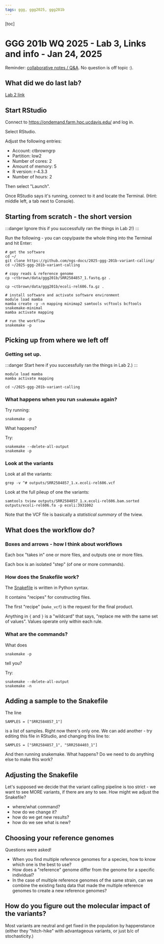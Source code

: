 ```yaml
---
tags: ggg, ggg2025, ggg201b
---
```


[toc] 

# GGG 201b WQ 2025 - Lab 3, Links and info - Jan 24, 2025

Reminder: [collaborative notes / Q&A](https://docs.google.com/document/d/16pZESeGgcJvrHy_nksiaY25HFcaUh8McvhUDYLelL88/edit?tab=t.0). No question is off topic :).

## What did we do last lab?

[Lab 2 link](https://hackmd.io/YNa_9884S6SiUcahlNkYLA?view)

## Start RStudio

Connect to https://ondemand.farm.hpc.ucdavis.edu/ and log in.

Select RStudio.

Adjust the following entries:
* Account: ctbrowngrp
* Partition: low2
* Number of cores: 2
* Amount of memory: 5
* R version: r-4.3.3
* Number of hours: 2

Then select "Launch".

Once RStudio says it's running, connect to it and locate the Terminal. (Hint: middle left, a tab next to Console).

## Starting from scratch - the short version

:::danger
Ignore this if you successfully ran the things in Lab 2!)
:::

Run the following - you can copy/paste the whole thing into the Terminal and hit Enter:
```
# get the software
cd ~/
git clone https://github.com/ngs-docs/2025-ggg-201b-variant-calling/
cd ~/2025-ggg-201b-variant-calling

# copy reads & reference genome
cp ~ctbrown/data/ggg201b/SRR2584857_1.fastq.gz .

cp ~ctbrown/data/ggg201b/ecoli-rel606.fa.gz .

# install software and activate software environment
module load mamba
mamba create -y -n mapping minimap2 samtools vcftools bcftools snakemake-minimal
mamba activate mapping

# run the workflow
snakemake -p
```

## Picking up from where we left off

### Getting set up.

:::danger
Start here if you successfully ran the things in Lab 2.)
:::

```
module load mamba
mamba activate mapping

cd ~/2025-ggg-201b-variant-calling
```

### What happens when you run `snakemake` again?

Try running:
```
snakemake -p
```

What happens?

Try:
```
snakemake --delete-all-output
snakemake -p
```

### Look at the variants

Look at all the variants:
```
grep -v ^# outputs/SRR2584857_1.x.ecoli-rel606.vcf
```

Look at the full pileup of one the variants:
```
samtools tview outputs/SRR2584857_1.x.ecoli-rel606.bam.sorted outputs/ecoli-rel606.fa -p ecoli:3931002
```

Note that the VCF file is basically a _statistical summary_ of the tview.

## What does the workflow do?

### Boxes and arrows - how I think about workflows

Each box "takes in" one or more files, and outputs one or more files.

Each box is an isolated "step" (of one or more commands).

### How does the Snakefile work?

The [Snakefile](https://github.com/ngs-docs/2025-ggg-201b-variant-calling/blob/main/Snakefile) is written in Python syntax.

It contains "recipes" for constructing files.

The first "recipe" (`make_vcf`) is the request for the final product.

Anything in `{` and `}` is a "wildcard" that says, "replace me with the same set of values". Values operate only within each rule.

### What are the commands?

What does
```
snakemake -p
```
tell you?

Try:
```
snakemake --delete-all-output
snakemake -n
```

## Adding a sample to the Snakefile

The line
```
SAMPLES = ["SRR2584857_1"]
```
is a list of samples. Right now there's only one. We can add another - try editing this file in RStudio, and changing this line to:
```
SAMPLES = ["SRR2584857_1", "SRR2584403_1"]
```

And then running snakemake. What happens? Do we need to do anything else to make this work?

## Adjusting the Snakefile

Let's supposed we decide that the variant calling pipeline is too strict - we want to see MORE variants, if there are any to see. How might we adjust the Snakefile?

* where/what command?
* how do we change it?
* how do we get new results?
* how do we see what is new?



## Choosing your reference genomes

Questions were asked!

* When you find multiple reference genomes for a species, how to know which one is the best to use?
* How does a "reference" genome differ from the genome for a specific individual?
* In the case of multiple reference genomes of the same strain, can we combine the existing fastq data that made the multiple reference genomes to create a new reference genomes?

## How do you figure out the molecular impact of the variants?

Most variants are neutral and get fixed in the population by happenstance (either they "hitch-hike" with advantageous variants, or just b/c of stochasticity.)